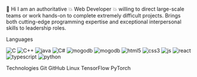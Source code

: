  👋 Hi
  I am an authoritative 💥 Web Developer 💥 willing to direct large-scale teams or work hands-on to complete extremely difficult projects. 
  Brings both cutting-edge programming expertise and exceptional interpersonal skills to leadership roles.

Languages

![C](https://github.com/MitsuiMinoru/MitsuiMinoru/assets/149992522/b9372b14-1782-4cf6-81ac-983f778bc8e0)
![C++](https://github.com/MitsuiMinoru/MitsuiMinoru/assets/149992522/350ef3ee-d476-4c89-9530-e773fa4c7e36)
![java](https://github.com/MitsuiMinoru/MitsuiMinoru/assets/149992522/adffa833-0012-4cf3-9e53-53653ba9f1d2)
![C#](https://github.com/MitsuiMinoru/MitsuiMinoru/assets/149992522/5eb25046-e2c7-494e-944d-e3df52ffd1ac)
![mogodb](https://github.com/MitsuiMinoru/MitsuiMinoru/assets/149992522/87f2fc46-52c6-4ac3-ba5d-5e9af0317676)
![mogodb](https://github.com/MitsuiMinoru/MitsuiMinoru/assets/149992522/58685ea7-c509-47b2-a7c8-c7eba7c19b6b)
![html5](https://github.com/MitsuiMinoru/MitsuiMinoru/assets/149992522/9964e741-73b5-48b1-a2d4-67eefb8b6d77)
![css3](https://github.com/MitsuiMinoru/MitsuiMinoru/assets/149992522/613e652b-2f02-4ccd-a7c9-c54dcec5132e)
![js](https://github.com/MitsuiMinoru/MitsuiMinoru/assets/149992522/249f66c4-41c1-451a-8894-3c8ed273393a)
![react](https://github.com/MitsuiMinoru/MitsuiMinoru/assets/149992522/2c57d513-f35a-43e3-93c9-210658d99aff)
![typescript](https://github.com/MitsuiMinoru/MitsuiMinoru/assets/149992522/3ba43ed3-aa60-4d8d-b978-e33f893c68fb)
![python](https://github.com/MitsuiMinoru/MitsuiMinoru/assets/149992522/059dccee-38ae-4e54-9a47-282e6bd2d84a)

Technologies
Git GitHub Linux TensorFlow PyTorch

<!---
MitsuiMinoru/MitsuiMinoru is a ✨ special ✨ repository because its `README.md` (this file) appears on your GitHub profile.
You can click the Preview link to take a look at your changes.
--->
